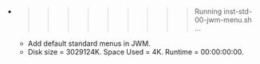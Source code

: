 * >>>>>>>>> Running inst-std-00-jwm-menu.sh ...
  * Add default standard menus in JWM.
  * Disk size = 3029124K. Space Used = 4K. Runtime = 00:00:00:00.

